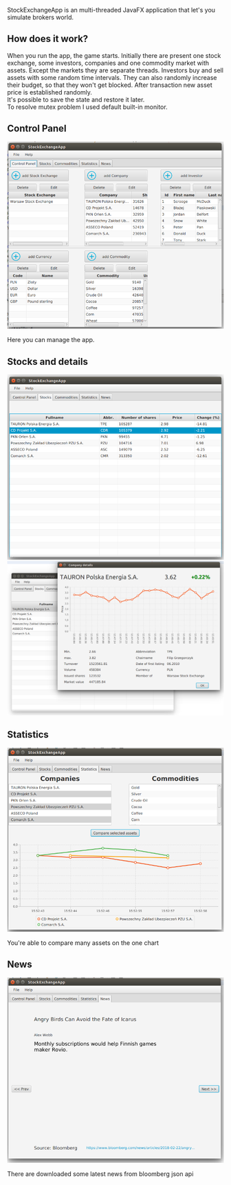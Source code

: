 StockExchangeApp is an multi-threaded JavaFX application that let's you simulate brokers world.


## How does it work?

When you run the app, the game starts.
Initially there are present one stock exchange, some investors, companies and one commodity market with assets. 
Except the markets they are separate threads.
Investors buy and sell assets with some random time intervals. They can also randomly increase their budget, so that they won't get blocked. After transaction new asset price is established randomly.</br>
It's possible to save the state and restore it later.</br>
To resolve mutex problem I used default built-in monitor.




## Control Panel

![Control Panel](https://raw.githubusercontent.com/Haradd/StockExchange-App/master/screenshots/control-panel.png)

Here you can manage the app.




## Stocks and details

![Stocks](https://github.com/Haradd/StockExchange-App/blob/master/screenshots/stocks.png?raw=true)
![Details](https://github.com/Haradd/StockExchange-App/blob/master/screenshots/stock-details.png?raw=true)





## Statistics

![Statistics](https://github.com/Haradd/StockExchange-App/blob/master/screenshots/statistics.png?raw=true)

You're able to compare many assets on the one chart




## News

![News](https://github.com/Haradd/StockExchange-App/blob/master/screenshots/news.png?raw=true)

There are downloaded some latest news from bloomberg json api 

